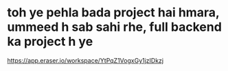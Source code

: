 # toh ye pehla bada project hai hmara, ummeed h sab sahi rhe, full backend ka project h ye

https://app.eraser.io/workspace/YtPqZ1VogxGy1jzIDkzj